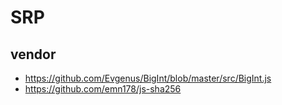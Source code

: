 # SRP 



## vendor
- https://github.com/Evgenus/BigInt/blob/master/src/BigInt.js
- https://github.com/emn178/js-sha256
